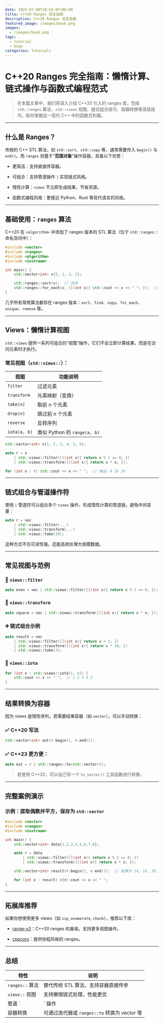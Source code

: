 ```yaml
---
date: 2025-07-08T18:54:07+08:00
title: C++20 Ranges 完全指南
description: C++20 Ranges 完全指南
featured_image: /images/book.png
images:
  - /images/book.png
tags:
  - tutorial
  - mcpp
categories: Tutorials
---
```


# C++20 Ranges 完全指南：懒惰计算、链式操作与函数式编程范式

> 在本篇文章中，我们将深入介绍 C++20 引入的 ranges 库，包括 `std::ranges` 算法、`std::views` 视图、链式组合技巧、容器转换等高级技巧，助你掌握这一现代 C++ 中的函数式利器。

---

## 什么是 Ranges？

传统的 C++ STL 算法，如 `std::sort`、`std::copy` 等，通常需要传入 `begin()` 与 `end()`。而 `ranges` 则基于“**范围对象**”操作容器，具备以下优势：

- 更简洁：支持直接传容器。
    
- 可组合：支持管道操作 `|` 实现链式风格。
    
- 惰性计算：`views` 不立即生成结果，节省资源。
    
- 函数式编程风格：更接近 Python、Rust 等现代语言的风格。
    

---

## 基础使用：`ranges` 算法

C++20 在 `<algorithm>` 中添加了 ranges 版本的 STL 算法（位于 `std::ranges::` 命名空间中）：

```cpp
#include <vector>
#include <ranges>
#include <algorithm>
#include <iostream>

int main() {
    std::vector<int> v{5, 1, 3, 2};

    std::ranges::sort(v);  // 排序
    std::ranges::for_each(v, [](int x){ std::cout << x << " "; });  // 输出：1 2 3 5
}
```

几乎所有常用算法都存在 ranges 版本：`sort`、`find`、`copy`、`for_each`、`unique`、`remove` 等。

---

## Views：懒惰计算视图

`std::views` 提供一系列可组合的“视图”操作，它们不会立即计算结果，而是在访问元素时才执行。

### 常见视图（`std::views::`）：

|视图|功能说明|
|---|---|
|`filter`|过滤元素|
|`transform`|元素映射（变换）|
|`take(n)`|取前 n 个元素|
|`drop(n)`|跳过前 n 个元素|
|`reverse`|反转序列|
|`iota(a, b)`|类似 Python 的 `range(a, b)`|

```cpp
std::vector<int> v{1, 2, 3, 4, 5, 6};

auto r = v 
    | std::views::filter([](int x){ return x % 2 == 0; })
    | std::views::transform([](int x){ return x * x; });

for (int x : r) std::cout << x << " ";  // 输出：4 16 36
```

---

## 链式组合与管道操作符

使用 `|` 管道符可以组合多个 `views` 操作，形成惰性计算的管道链，避免中间变量：

```cpp
auto r = vec
    | std::views::filter(...)
    | std::views::transform(...)
    | std::views::take(10);
```

这种方式不仅可读性强，还能高效处理大规模数据。

---

## 常见视图与范例

### 🎯 `views::filter`

```cpp
auto even = vec | std::views::filter([](int x){ return x % 2 == 0; });
```

### 🔁 `views::transform`

```cpp
auto square = vec | std::views::transform([](int x){ return x * x; });
```

### ➕ 链式组合示例

```cpp
auto result = vec
    | std::views::filter([](int x){ return x > 3; })
    | std::views::transform([](int x){ return x * 10; })
    | std::views::take(3);
```

### 🔢 `views::iota`

```cpp
for (int x : std::views::iota(1, 6)) {
    std::cout << x << " ";  // 1 2 3 4 5
}
```

---

## 结果转换为容器

因为 views 是惰性序列，若需要结果容器（如 `vector`），可以手动转换：

### ✅ C++20 写法

```cpp
std::vector<int> out(r.begin(), r.end());
```

### ✅ C++23 更方便：

```cpp
auto out = r | std::ranges::to<std::vector>();
```

> 若使用 C++20，可以自己写一个 `to_vector()` 工具函数进行转换。

---

## 完整案例演示

### 示例：提取偶数并平方，保存为 `std::vector`

```cpp
#include <vector>
#include <ranges>
#include <iostream>

int main() {
    std::vector<int> data{1,2,3,4,5,6,7,8};

    auto r = data
        | std::views::filter([](int x){ return x % 2 == 0; })
        | std::views::transform([](int x){ return x * x; });

    std::vector<int> result(r.begin(), r.end());  // 结果为 {4, 16, 36, 64}

    for (int x : result) std::cout << x << " ";
}
```

---

## 拓展库推荐

如果你想使用更多 views（如 `zip`, `enumerate`, `chunk`），推荐以下库：

- [range-v3](https://github.com/ericniebler/range-v3)：C++20 ranges 的鼻祖，支持更多视图操作。
    
- [cppcoro](https://github.com/lewissbaker/cppcoro)：提供协程风格的 ranges。
    

---

## 总结

|特性|说明|
|---|---|
|`ranges::` 算法|替代传统 STL 算法，支持容器直接传参|
|`views::` 视图|支持懒惰链式处理，性能更优|
|管道 `|` 操作|
|容器转换|可通过迭代器或 `ranges::to` 转换为 vector 等|

